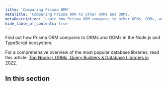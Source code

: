 ```yaml
---
title: 'Comparing Prisma ORM'
metaTitle: 'Comparing Prisma ORM to other ORMs and ODMs.'
metaDescription: 'Learn how Prisma ORM compares to other ORMs, ODMs, and database libraries, like TypeORM, Sequelize and Mongoose.'
hide_table_of_contents: true
---
```


<!-- TopBlock -->

Find out how Prisma ORM compares to ORMs and ODMs in the Node.js and TypeScript ecosystem.

For a comprehensive overview of the most popular database libraries, read this article: [Top Node.js ORMs, Query Builders & Database Libraries in 2022](https://www.prisma.io/dataguide/database-tools/top-nodejs-orms-query-builders-and-database-libraries).

## In this section

<!-- Subsections -->
